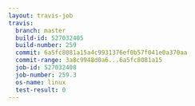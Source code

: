 ```yaml
---
layout: travis-job
travis:
  branch: master
  build-id: 527032405
  build-number: 259
  commit: 6a5fc8081a15a4c9931376ef0b57f041e0a370aa
  commit-range: 3a8c9948d0a6...6a5fc8081a15
  job-id: 527032408
  job-number: 259.3
  os-name: linux
  test-result: 0
---
```

